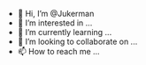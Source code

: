- 👋 Hi, I’m @Jukerman
- 👀 I’m interested in ...
- 🌱 I’m currently learning ...
- 💞️ I’m looking to collaborate on ...
- 📫 How to reach me ...

<!---
Jukerman/Jukerman is a ✨ special ✨ repository because its `README.md` (this file) appears on your GitHub profile.
You can click the Preview link to take a look at your changes.
--->

